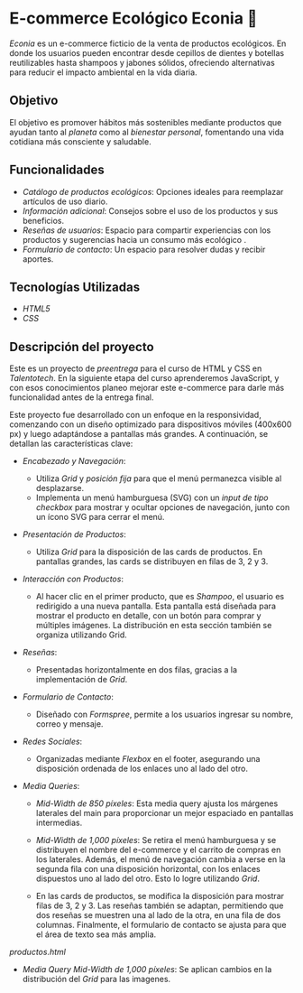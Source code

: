 # E-commerce Ecológico Econia 🌱

*Econia* es un e-commerce ficticio de la venta de productos ecológicos. En donde los usuarios pueden encontrar desde cepillos de dientes y botellas reutilizables hasta shampoos y jabones sólidos, ofreciendo alternativas para reducir el impacto ambiental en la vida diaria.

## Objetivo
El objetivo es promover hábitos más sostenibles mediante productos que ayudan tanto al *planeta* como al *bienestar personal*, fomentando una vida cotidiana más consciente y saludable.

## Funcionalidades
- *Catálogo de productos ecológicos*: Opciones ideales para reemplazar artículos de uso diario.
- *Información adicional*: Consejos sobre el uso de los productos y sus beneficios.
- *Reseñas de usuarios*: Espacio para compartir experiencias con los productos y sugerencias hacia un consumo más ecológico .
- *Formulario de contacto*: Un espacio para resolver dudas y recibir aportes.

## Tecnologías Utilizadas
- *HTML5*
- *CSS*

## Descripción del proyecto
Este es un proyecto de *preentrega* para el curso de HTML y CSS en *Talentotech*. En la siguiente etapa del curso aprenderemos JavaScript, y con esos conocimientos planeo mejorar este e-commerce para darle más funcionalidad antes de la entrega final.

Este proyecto fue desarrollado con un enfoque en la responsividad, comenzando con un diseño optimizado para dispositivos móviles (400x600 px) y luego adaptándose a pantallas más grandes. A continuación, se detallan las características clave:

- *Encabezado y Navegación*: 
  - Utiliza *Grid* y *posición fija* para que el menú permanezca visible al desplazarse.
  - Implementa un menú hamburguesa (SVG) con un *input de tipo checkbox* para mostrar y ocultar opciones de navegación, junto con un ícono SVG para cerrar el menú.

- *Presentación de Productos*: 
    - Utiliza *Grid* para la disposición de las cards de productos. En pantallas grandes, las cards se distribuyen en filas de 3, 2 y 3.
- *Interacción con Productos*: 
    - Al hacer clic en el primer producto, que es *Shampoo*, el usuario es redirigido a una nueva pantalla. Esta pantalla está diseñada para mostrar el producto en detalle, con un botón para comprar y múltiples imágenes. La distribución en esta sección también se organiza utilizando Grid.

- *Reseñas*: 
  - Presentadas horizontalmente en dos filas, gracias a la implementación de *Grid*.

- *Formulario de Contacto*: 
  - Diseñado con *Formspree*, permite a los usuarios ingresar su nombre, correo y mensaje.

- *Redes Sociales*: 
  - Organizadas mediante *Flexbox* en el footer, asegurando una disposición ordenada de los enlaces uno al lado del otro.

- *Media Queries*: 
  - *Mid-Width de 850 píxeles*: Esta media query ajusta los márgenes laterales del main para proporcionar un mejor espaciado en pantallas intermedias.
  
  - *Mid-Width de 1,000 píxeles*: Se retira el menú hamburguesa y se distribuyen el nombre del e-commerce y el carrito de compras en los laterales. Además, el menú de navegación cambia a verse en la segunda fila con una disposición horizontal, con los enlaces dispuestos uno al lado del otro. Esto lo logre utilizando *Grid*. 
  - En las cards de productos, se modifica la disposición para mostrar filas de 3, 2 y 3. Las reseñas también se adaptan, permitiendo que dos reseñas se muestren una al lado de la otra, en una fila de dos columnas. Finalmente, el formulario de contacto se ajusta para que el área de texto sea más amplia.

*productos.html*
- *Media Query Mid-Width de 1,000 píxeles*: Se aplican cambios en la distribución del *Grid* para las imagenes.